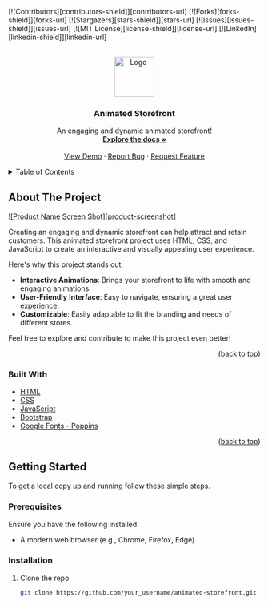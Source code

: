 <!-- Improved compatibility of back to top link: See: https://github.com/othneildrew/Best-README-Template/pull/73 -->
<a id="readme-top"></a>
<!--
*** Thanks for checking out the Best-README-Template. If you have a suggestion
*** that would make this better, please fork the repo and create a pull request
*** or simply open an issue with the tag "enhancement".
*** Don't forget to give the project a star!
*** Thanks again! Now go create something AMAZING! :D
-->



<!-- PROJECT SHIELDS -->
<!--
*** I'm using markdown "reference style" links for readability.
*** Reference links are enclosed in brackets [ ] instead of parentheses ( ).
*** See the bottom of this document for the declaration of the reference variables
*** for contributors-url, forks-url, etc. This is an optional, concise syntax you may use.
*** https://www.markdownguide.org/basic-syntax/#reference-style-links
-->
[![Contributors][contributors-shield]][contributors-url]
[![Forks][forks-shield]][forks-url]
[![Stargazers][stars-shield]][stars-url]
[![Issues][issues-shield]][issues-url]
[![MIT License][license-shield]][license-url]
[![LinkedIn][linkedin-shield]][linkedin-url]



<!-- PROJECT LOGO -->
<br />
<div align="center">
  <a href="https://github.com/your_username/animated-storefront">
    <img src="images/logo.png" alt="Logo" width="80" height="80">
  </a>

  <h3 align="center">Animated Storefront</h3>

  <p align="center">
    An engaging and dynamic animated storefront!
    <br />
    <a href="https://github.com/your_username/animated-storefront"><strong>Explore the docs »</strong></a>
    <br />
    <br />
    <a href="https://github.com/your_username/animated-storefront">View Demo</a>
    ·
    <a href="https://github.com/your_username/animated-storefront/issues/new?labels=bug&template=bug-report---.md">Report Bug</a>
    ·
    <a href="https://github.com/your_username/animated-storefront/issues/new?labels=enhancement&template=feature-request---.md">Request Feature</a>
  </p>
</div>



<!-- TABLE OF CONTENTS -->
<details>
  <summary>Table of Contents</summary>
  <ol>
    <li>
      <a href="#about-the-project">About The Project</a>
      <ul>
        <li><a href="#built-with">Built With</a></li>
      </ul>
    </li>
    <li>
      <a href="#getting-started">Getting Started</a>
      <ul>
        <li><a href="#prerequisites">Prerequisites</a></li>
        <li><a href="#installation">Installation</a></li>
      </ul>
    </li>
    <li><a href="#usage">Usage</a></li>
    <li><a href="#roadmap">Roadmap</a></li>
    <li><a href="#contributing">Contributing</a></li>
    <li><a href="#license">License</a></li>
    <li><a href="#contact">Contact</a></li>
    <li><a href="#acknowledgments">Acknowledgments</a></li>
  </ol>
</details>



<!-- ABOUT THE PROJECT -->
## About The Project

[![Product Name Screen Shot][product-screenshot]](https://example.com)

Creating an engaging and dynamic storefront can help attract and retain customers. This animated storefront project uses HTML, CSS, and JavaScript to create an interactive and visually appealing user experience.

Here's why this project stands out:
* **Interactive Animations**: Brings your storefront to life with smooth and engaging animations.
* **User-Friendly Interface**: Easy to navigate, ensuring a great user experience.
* **Customizable**: Easily adaptable to fit the branding and needs of different stores.

Feel free to explore and contribute to make this project even better!

<p align="right">(<a href="#readme-top">back to top</a>)</p>



### Built With

* [HTML](https://developer.mozilla.org/en-US/docs/Web/HTML)
* [CSS](https://developer.mozilla.org/en-US/docs/Web/CSS)
* [JavaScript](https://developer.mozilla.org/en-US/docs/Web/JavaScript)
* [Bootstrap](https://getbootstrap.com)
* [Google Fonts - Poppins](https://fonts.google.com/specimen/Poppins)

<p align="right">(<a href="#readme-top">back to top</a>)</p>



<!-- GETTING STARTED -->
## Getting Started

To get a local copy up and running follow these simple steps.

### Prerequisites

Ensure you have the following installed:
* A modern web browser (e.g., Chrome, Firefox, Edge)

### Installation

1. Clone the repo
   ```sh
   git clone https://github.com/your_username/animated-storefront.git
